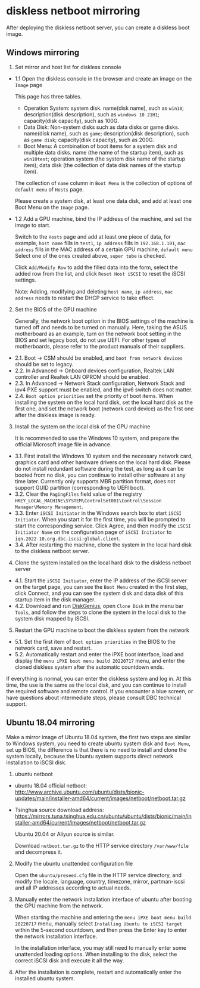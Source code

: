 # diskless netboot mirroring

After deploying the diskless netboot server, you can create a diskless boot image.

## Windows mirroring

1. Set mirror and host list for diskless console

- 1.1 Open the diskless console in the browser and create an image on the `Image` page

  This page has three tables.

  - Operation System: system disk. name(disk name), such as `win10`; description(disk description), such as `windows 10 21H1`; capacity(disk capacity), such as 100G.
  - Data Disk: Non-system disks such as data disks or game disks. name(disk name), such as `game`; description(disk description), such as `game disk`; capacity(disk capacity), such as 200G.
  - Boot Menu: A combination of boot items for a system disk and multiple data disks. name (the name of the startup item), such as `win10test`; operation system (the system disk name of the startup item); data disk (the collection of data disk names of the startup item).

  The collection of `name` column in `Boot Menu` is the collection of options of `default menu` of `Hosts` page.

  Please create a system disk, at least one data disk, and add at least one Boot Menu on the `Image` page.

- 1.2 Add a GPU machine, bind the IP address of the machine, and set the image to start.

  Switch to the `Hosts` page and add at least one piece of data, for example, `host name` fills in `test1`, `ip address` fills in `192.168.1.101`, `mac address` fills in the MAC address of a certain GPU machine, `default menu` Select one of the ones created above, `super tube` is checked.

  Click `Add/Modify Row` to add the filled data into the form, select the added row from the list, and click `Reset Host iSCSI` to reset the iSCSI settings.

  Note: Adding, modifying and deleting `host name`, `ip address`, `mac address` needs to restart the DHCP service to take effect.

2. Set the BIOS of the GPU machine

   Generally, the network boot option in the BIOS settings of the machine is turned off and needs to be turned on manually. Here, taking the ASUS motherboard as an example, turn on the network boot setting in the BIOS and set legacy boot, do not use UEFI. For other types of motherboards, please refer to the product manuals of their suppliers.

- 2.1. Boot -> CSM should be enabled, and `boot from network devices` should be set to legacy.
- 2.2. In Advanced -> Onboard devices configuration, Realtek LAN controller and Realtek LAN OPROM should be enabled.
- 2.3. In Advanced -> Network Stack configuration, Network Stack and ipv4 PXE support must be enabled, and the ipv6 switch does not matter.
- 2.4. `Boot option priorities` set the priority of boot items. When installing the system on the local hard disk, set the local hard disk as the first one, and set the network boot (network card device) as the first one after the diskless image is ready.

3. Install the system on the local disk of the GPU machine

   It is recommended to use the Windows 10 system, and prepare the official Microsoft image file in advance.

- 3.1. First install the Windows 10 system and the necessary network card, graphics card and other hardware drivers on the local hard disk. Please do not install redundant software during the test, as long as it can be booted from no disk, you can continue to install other software at any time later. Currently only supports MBR partition format, does not support GUID partition (corresponding to UEFI boot).
- 3.2. Clear the `PagingFiles` field value of the registry `HKEY_LOCAL_MACHINE\SYSTEM\ControlSet001\Control\Session Manager\Memory Management`.
- 3.3. Enter `iSCSI Initiator` in the Windows search box to start `iSCSI Initiator`. When you start it for the first time, you will be prompted to start the corresponding service. Click Agree, and then modify the `iSCSI Initiator Name` on the configuration page of `iSCSI Initiator` to `iqn.2022-10.org.dbc.iscsi:global.client`.
- 3.4. After restarting the machine, clone the system in the local hard disk to the diskless netboot server.

4. Clone the system installed on the local hard disk to the diskless netboot server

- 4.1. Start the `iSCSI Initiator`, enter the IP address of the iSCSI server on the target page, you can see the `Boot Menu` created in the first step, click Connect, and you can see the system disk and data disk of this startup item in the disk manager.
- 4.2. Download and run [DiskGenius](https://www.diskgenius.cn/), open `Clone Disk` in the menu bar `Tools`, and follow the steps to clone the system in the local disk to the system disk mapped by iSCSI.

5. Restart the GPU machine to boot the diskless system from the network

- 5.1. Set the first item of `Boot option priorities` in the BIOS to the network card, save and restart.
- 5.2. Automatically restart and enter the iPXE boot interface, load and display the `menu iPXE boot menu build 20220717` menu, and enter the cloned diskless system after the automatic countdown ends.

If everything is normal, you can enter the diskless system and log in. At this time, the use is the same as the local disk, and you can continue to install the required software and remote control. If you encounter a blue screen, or have questions about intermediate steps, please consult DBC technical support.

## Ubuntu 18.04 mirroring

Make a mirror image of Ubuntu 18.04 system, the first two steps are similar to Windows system, you need to create ubuntu system disk and `Boot Menu`, set up BIOS, the difference is that there is no need to install and clone the system locally, because the Ubuntu system supports direct network installation to iSCSI disk.

1. ubuntu netboot

- ubuntu 18.04 official netboot: http://www.archive.ubuntu.com/ubuntu/dists/bionic-updates/main/installer-amd64/current/images/netboot/netboot.tar.gz
- Tsinghua source download address: https://mirrors.tuna.tsinghua.edu.cn/ubuntu/ubuntu/dists/bionic/main/installer-amd64/current/images/netboot/netboot.tar.gz

  Ubuntu 20.04 or Aliyun source is similar.

  Download `netboot.tar.gz` to the HTTP service directory `/var/www/file` and decompress it.

2. Modify the ubuntu unattended configuration file

   Open the `ubuntu/preseed.cfg` file in the HTTP service directory, and modify the locale, language, country, timezone, mirror, partman-iscsi and all IP addresses according to actual needs.

3. Manually enter the network installation interface of ubuntu after booting the GPU machine from the network.

   When starting the machine and entering the `menu iPXE boot menu build 20220717` menu, manually select `Installing Ubuntu to iSCSI target` within the 5-second countdown, and then press the Enter key to enter the network installation interface.

   In the installation interface, you may still need to manually enter some unattended loading options. When installing to the disk, select the correct iSCSI disk and execute it all the way.

4. After the installation is complete, restart and automatically enter the installed ubuntu system.
